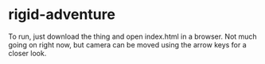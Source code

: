 # rigid-adventure
To run, just download the thing and open index.html in a browser.
Not much going on right now, but camera can be moved using the arrow keys for a closer look.

